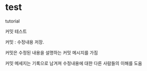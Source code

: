 # test
tutorial

커밋 테스트

커밋 : 수정내용 저장.

커밋은 수정된 내용을 설명하는 커밋 메시지를 가짐

커밋 메세지는 기록으로 남겨져 수정내용에 대한 다른 사람들의 이해를 도움
